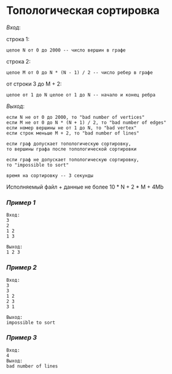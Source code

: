 # **Топологическая сортировка**

*Вход*:

строка 1:

	целое N от 0 до 2000 -- число вершин в графе

строка 2:

	целое M от 0 до N * (N - 1) / 2 -- число ребер в графе

от строки 3 до M + 2:

	целое от 1 до N целое от 1 до N -- начало и конец ребра

*Выход*:

	если N не от 0 до 2000, то "bad number of vertices"
	если M не от 0 до N * (N + 1) / 2, то "bad number of edges"
	если номер вершины не от 1 до N, то "bad vertex"
	если строк меньше M + 2, то "bad number of lines"

	если граф допускает топологическую сортировку,
	то вершины графа после топологической сортировки

	если граф не допускает топологическую сортировку,
	то "impossible to sort"

	время на сортировку -- 3 секунды

Исполняемый файл + данные не более 10 * N + 2 * M + 4Mb

### *Пример 1*

	Вход:
	3
	2
	1 2
	1 3

	Выход:
	1 2 3


### *Пример 2*

	Вход:
	3
	3
	1 2
	2 3
	3 1

	Выход:
	impossible to sort

### *Пример 3*

	Вход:
	4
	Выход:
	bad number of lines